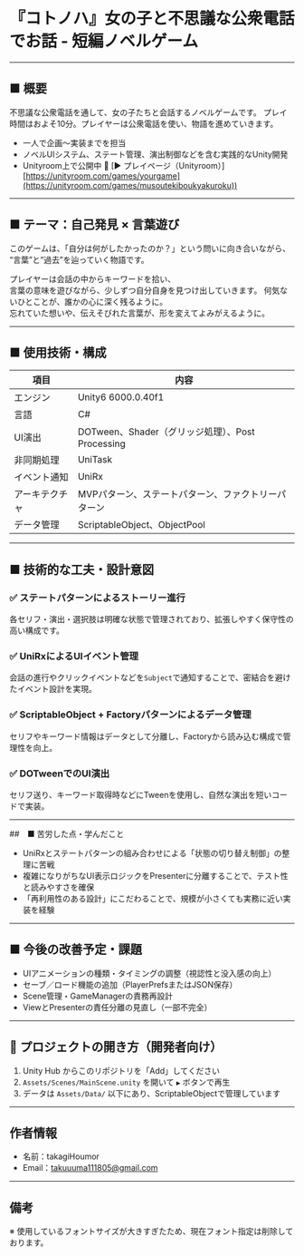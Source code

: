 # 『コトノハ』女の子と不思議な公衆電話でお話 - 短編ノベルゲーム

---

## ■ 概要
不思議な公衆電話を通して、女の子たちと会話するノベルゲームです。
プレイ時間はおよそ10分。プレイヤーは公衆電話を使い、物語を進めていきます。
- 一人で企画〜実装までを担当
- ノベルUIシステム、ステート管理、演出制御などを含む実践的なUnity開発
- Unityroom上で公開中
🔗 [▶ プレイページ（Unityroom）][https://unityroom.com/games/yourgame](https://unityroom.com/games/musoutekiboukyakuroku))

---

## ■ テーマ：自己発見 × 言葉遊び
このゲームは、「自分は何がしたかったのか？」という問いに向き合いながら、  
“言葉”と“過去”を辿っていく物語です。

プレイヤーは会話の中からキーワードを拾い、  
言葉の意味を遊びながら、少しずつ自分自身を見つけ出していきます。
何気ないひとことが、誰かの心に深く残るように。  
忘れていた想いや、伝えそびれた言葉が、形を変えてよみがえるように。

---

## ■ 使用技術・構成

| 項目 | 内容 |
|------|------|
| エンジン | Unity6 6000.0.40f1 |
| 言語 | C# |
| UI演出 | DOTween、Shader（グリッジ処理）、Post Processing|
| 非同期処理 | UniTask |
| イベント通知 | UniRx |
| アーキテクチャ | MVPパターン、ステートパターン、ファクトリーパターン |
| データ管理 | ScriptableObject、ObjectPool


---

## ■ 技術的な工夫・設計意図

### ✅ ステートパターンによるストーリー進行
各セリフ・演出・選択肢は明確な状態で管理されており、拡張しやすく保守性の高い構成です。

### ✅ UniRxによるUIイベント管理
会話の進行やクリックイベントなどを`Subject`で通知することで、密結合を避けたイベント設計を実現。

### ✅ ScriptableObject + Factoryパターンによるデータ管理
セリフやキーワード情報はデータとして分離し、Factoryから読み込む構成で管理性を向上。

### ✅ DOTweenでのUI演出
セリフ送り、キーワード取得時などにTweenを使用し、自然な演出を短いコードで実装。

---

##　■ 苦労した点・学んだこと

- UniRxとステートパターンの組み合わせによる「状態の切り替え制御」の整理に苦戦  
- 複雑になりがちなUI表示ロジックをPresenterに分離することで、テスト性と読みやすさを確保  
- 「再利用性のある設計」にこだわることで、規模が小さくても実務に近い実装を経験

---

## ■ 今後の改善予定・課題

- UIアニメーションの種類・タイミングの調整（視認性と没入感の向上）
- セーブ／ロード機能の追加（PlayerPrefsまたはJSON保存）
- Scene管理・GameManagerの責務再設計
- ViewとPresenterの責任分離の見直し（一部不完全）

---

## 📂 プロジェクトの開き方（開発者向け）

1. Unity Hub からこのリポジトリを「Add」してください  
2. `Assets/Scenes/MainScene.unity` を開いて `▶` ボタンで再生  
3. データは `Assets/Data/` 以下にあり、ScriptableObjectで管理しています

---

##  作者情報

- 名前：takagiHoumor
- Email：takuuuma111805@gmail.com 

---

##  備考
※ 使用しているフォントサイズが大きすぎたため、現在フォント指定は削除しております。

